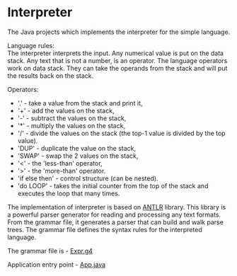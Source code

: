 Interpreter
===========

The Java projects which implements the interpreter for the simple language. 

Language rules:<br>
The interpreter interprets the input. Any numerical
value is put on the data stack. Any text that is not a number, is an
operator. The language operators work on data stack. They can take the operands
from the stack and will put the results back on the stack.

Operators:
- '.' - take a value from the stack and print it,<br>
- '+' - add the values on the stack,<br>
- '-' - subtract the values on the stack,<br>
- '*' - multiply the values on the stack,<br>
- '/' - divide the values on the stack (the top-1 value is divided by the top value).<br>
- 'DUP' - duplicate the value on the stack,<br>
- 'SWAP' - swap the 2 values on the stack,<br>
- '<' - the 'less-than' operator,<br>
- '>' - the 'more-than' operator.<br>
- 'if <operators-executed-when-the-top-of-the-stack-is-non-zero> else
    <executed-in-the other-case> then' - control structure (can be
    nested). <br>
- 'do <operators-executed-in-a-loop> LOOP' - takes the initial counter
    from the top of the stack and executes the loop that many times. <br>

The implementation of interpreter is based on [ANTLR](http://www.antlr.org/) library. This library is a powerful parser generator for reading and processing any text formats. From the grammar file, it generates a parser that can build and walk parse trees.
The grammar file defines the syntax rules for the interpreted language.

The grammar file is - [Expr.g4](https://github.com/miklen326/interpreter/blob/master/src/main/java/com/interpreter/parsers/Expr.g4)

Application entry point - [App.java](https://github.com/miklen326/interpreter/blob/master/src/main/java/com/interpreter/App.java)
